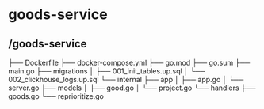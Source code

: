# goods-service

## /goods-service
├── Dockerfile
├── docker-compose.yml
├── go.mod
├── go.sum
├── main.go
├── migrations
│   ├── 001_init_tables.up.sql
│   └── 002_clickhouse_logs.up.sql
└── internal
    ├── app
    │   ├── app.go
    │   └── server.go
    ├── models
    │   ├── good.go
    │   └── project.go
    └── handlers
        ├── goods.go
        └── reprioritize.go
##

